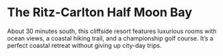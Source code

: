 # The Ritz-Carlton Half Moon Bay

About 30 minutes south, this cliffside resort features luxurious rooms with ocean views, a coastal hiking trail, and a championship golf course. It’s a perfect coastal retreat without giving up city-day trips.
